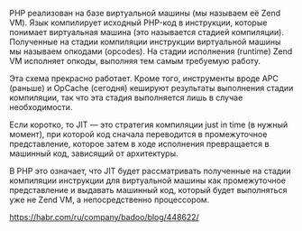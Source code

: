 PHP реализован на базе виртуальной машины (мы называем её Zend VM). Язык компилирует исходный PHP-код в инструкции, которые понимает виртуальная машина (это называется стадией компиляции). Полученные на стадии компиляции инструкции виртуальной машины мы называем опкодами (opcodes). На стадии исполнения (runtime) Zend VM исполняет опкоды, выполняя тем самым требуемую работу.
 
Эта схема прекрасно работает. Кроме того, инструменты вроде APC (раньше) и OpCachе (сегодня) кешируют результаты выполнения стадии компиляции, так что эта стадия выполняется лишь в случае необходимости.
 
Если коротко, то JIT — это стратегия компиляции just in time (в нужный момент), при которой код сначала переводится в промежуточное представление, которое затем в ходе исполнения превращается в машинный код, зависящий от архитектуры.
 
В PHP это означает, что JIT будет рассматривать полученные на стадии компиляции инструкции для виртуальной машины как промежуточное представление и выдавать машинный код, который будет выполняться уже не Zend VM, а непосредственно процессором.



https://habr.com/ru/company/badoo/blog/448622/